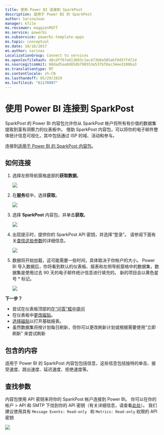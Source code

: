 ```yaml
---
title: 使用 Power BI 连接到 SparkPost
description: 适用于 Power BI 的 SparkPost
author: SarinaJoan
manager: kfile
ms.reviewer: maggiesMSFT
ms.service: powerbi
ms.subservice: powerbi-template-apps
ms.topic: conceptual
ms.date: 10/16/2017
ms.author: sarinas
LocalizationGroup: Connect to services
ms.openlocfilehash: 48cdff67e613093c3ac473b0a505a6f0d57f4f2d
ms.sourcegitcommit: 60dad5aa0d85db790553e537bf8ac34ee3289ba3
ms.translationtype: MT
ms.contentlocale: zh-CN
ms.lasthandoff: 05/29/2019
ms.locfileid: "61170997"
---
```

# <a name="connect-to-sparkpost-with-power-bi"></a>使用 Power BI 连接到 SparkPost
SparkPost 的 Power BI 内容包允许你从 SparkPost 帐户将所有有价值的数据集提取到富有洞察力的仪表板中。 借助 SparkPost 内容包，可以将你的电子邮件整体统计信息可视化，其中包括通过 ISP 的域、活动和参与。

连接到[适用于 Power BI 的 SparkPost 内容包](https://app.powerbi.com/getdata/services/spark-post)。

## <a name="how-to-connect"></a>如何连接
1. 选择左侧导航窗格底部的**获取数据**。
   
   ![](media/service-connect-to-sparkpost/getdata.png)
2. 在**服务**框中，选择**获取**。
   
   ![](media/service-connect-to-sparkpost/services.png)
3. 选择 **SparkPost** 内容包，并单击**获取**。 
   
   ![](media/service-connect-to-sparkpost/sparkpost.png)
4. 出现提示时，提供你的 SparkPost API 密钥，并选择“登录”。 请参阅下面有关[查找这些参数](#FindingParams)的详细信息。
   
   ![](media/service-connect-to-sparkpost/creds.png)
5. 数据将开始加载，这可能需要一些时间，具体取决于你帐户的大小。 Power BI 导入数据后，你将看到默认的仪表板、报表和左侧导航窗格中的数据集，数据集是使用过去 90 天的电子邮件统计信息进行填充的。 新的项目会以黄色星号 \* 标记。
   
   ![](media/service-connect-to-sparkpost/dashboard.png)

**下一步？**

* 尝试在仪表板顶部的[在“问答”框中提问](consumer/end-user-q-and-a.md)
* 在仪表板中[更改磁贴](service-dashboard-edit-tile.md)。
* [选择磁贴](consumer/end-user-tiles.md)以打开基础报表。
* 虽然数据集将按计划每日刷新，但你可以更改刷新计划或根据需要使用“立即刷新”  来尝试刷新

## <a name="whats-included"></a>包含的内容
适用于 Power BI 的 SparkPost 内容包包括信息，这些信息包括独特的单击、接受速度、跳出速度、延迟速度、拒绝速度等。

<a name="FindingParams"></a>

## <a name="finding-parameters"></a>查找参数
内容包使用 API 密钥来将你的 SparkPost 帐户连接到 Power BI。 你可以在你的帐户 \> API 和 SMTP 下找到你的 API 密钥（有关详细信息，请查看[此处](https://support.sparkpost.com/customer/portal/articles/1933377-create-api-keys)）。 我们建议使用具有 `Message Events: Read-only ` 和 `Metrics: Read-only` 权限的 API 密钥

![](media/service-connect-to-sparkpost/sparkpost1.png)

